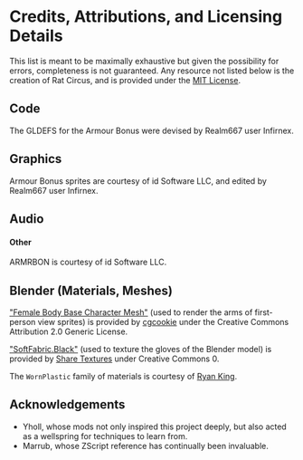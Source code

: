 # Credits, Attributions, and Licensing Details

This list is meant to be maximally exhaustive but given the possibility for errors, completeness is not guaranteed. Any resource not listed below is the creation of Rat Circus, and is provided under the [MIT License](/LICENSE).

## Code

The GLDEFS for the Armour Bonus were devised by Realm667 user Infirnex.

## Graphics

Armour Bonus sprites are courtesy of id Software LLC, and edited by Realm667 user Infirnex.

## Audio

#### Other

ARMRBON is courtesy of id Software LLC.

## Blender (Materials, Meshes)

["Female Body Base Character Mesh"](https://www.blendswap.com/blend/4458) (used to render the arms of first-person view sprites) is provided by [cgcookie](https://www.blendswap.com/profile/8267https://www.blendswap.com/profile/8267) under the Creative Commons Attribution 2.0 Generic License.

["SoftFabric.Black"](https://www.blenderkit.com/asset-gallery-detail/aa03d318-d285-48fd-92bc-9b8671d74a4c/?page=3) (used to texture the gloves of the Blender model) is provided by [Share Textures](https://www.sharetextures.com/) under Creative Commons 0.

The `WornPlastic` family of materials is courtesy of [Ryan King](https://www.youtube.com/watch?v=l0whu3494_c).

## Acknowledgements

- Yholl, whose mods not only inspired this project deeply, but also acted as a wellspring for techniques to learn from.
- Marrub, whose ZScript reference has continually been invaluable.
